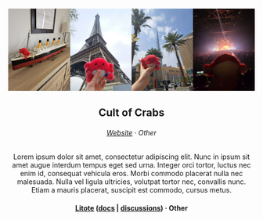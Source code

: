 <p align="center">
  <img src="assets/crabs_banner.jpg">
</p>


<h2 align="center">
    Cult of Crabs
</h2>


<h6 align="center">
    <a href=''>Website</a>
    ·
    Other
</h6>


<p align="center">
  Lorem ipsum dolor sit amet, consectetur adipiscing elit. Nunc in ipsum sit amet augue interdum tempus eget sed urna. Integer orci tortor, luctus nec enim id, consequat vehicula eros. Morbi commodo placerat nulla nec malesuada. Nulla vel ligula ultricies, volutpat tortor nec, convallis nunc. Etiam a mauris placerat, suscipit est commodo, cursus metus.
</p>


<h4 align="center">
    <a href=''>Litote</a>
    (<a href=''>docs</a> | <a href=''>discussions</a>)
    ·
    Other
</h4>